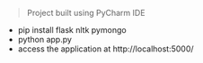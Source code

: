 > Project built using PyCharm IDE

* pip install flask nltk pymongo
* python app.py
* access the application at http://localhost:5000/
